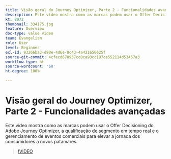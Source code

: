 ```yaml
---
title: Visão geral do Journey Optimizer, Parte 2 - Funcionalidades avançadas
description: Este vídeo mostra como as marcas podem usar o Offer Decisioning do Adobe Journey Optimizer, a qualificação de segmento em tempo real e o gerenciamento de eventos comerciais para elevar a jornada dos consumidores a novos patamares.
kt: 8072
thumbnail: 334175.jpg
feature: Overview
doc-type: value video
team: Evangelism
role: User
level: Beginner
exl-id: 93266ba3-d90e-4d6e-8c43-4a421650e25f
source-git-commit: 4cfecd678937cc0ca93cc197ce552114d53457a3
workflow-type: ht
source-wordcount: '68'
ht-degree: 100%

---
```


# Visão geral do Journey Optimizer, Parte 2 - Funcionalidades avançadas

Este vídeo mostra como as marcas podem usar o Offer Decisioning do Adobe Journey Optimizer, a qualificação de segmento em tempo real e o gerenciamento de eventos comerciais para elevar a jornada dos consumidores a novos patamares.

>[!VIDEO](https://video.tv.adobe.com/v/334175?quality=12)
